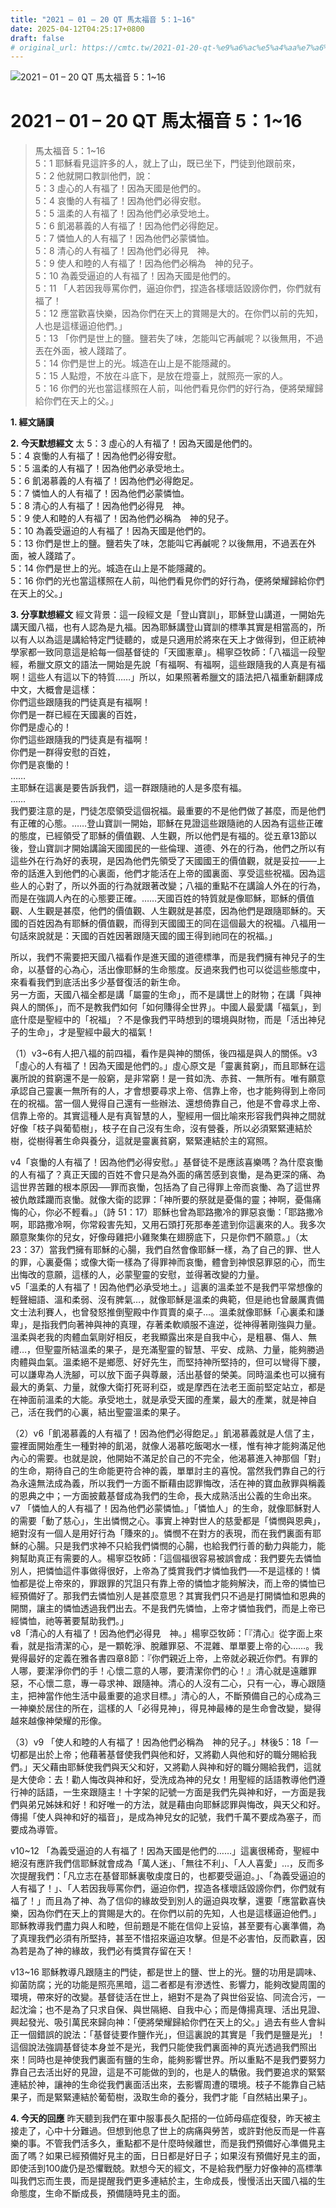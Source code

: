 ```yaml
---
title: "2021 – 01 – 20 QT 馬太福音 5：1~16"
date: 2025-04-12T04:25:17+0800
draft: false
# original_url: https://cmtc.tw/2021-01-20-qt-%e9%a6%ac%e5%a4%aa%e7%a6%8f%e9%9f%b3-5%ef%bc%9a116
---
```


![2021 – 01 – 20 QT 馬太福音 5：1\~16](/images/qt.jpg   "2021 – 01 – 20 QT 馬太福音 5：1\~16")

# 2021 – 01 – 20 QT 馬太福音 5：1\~16

> 馬太福音 5：1\~16  
> 5：1 耶穌看見這許多的人，就上了山，既已坐下，門徒到他跟前來，  
> 5：2 他就開口教訓他們，說：  
> 5：3 虛心的人有福了！因為天國是他們的。  
> 5：4 哀慟的人有福了！因為他們必得安慰。  
> 5：5 溫柔的人有福了！因為他們必承受地土。  
> 5：6 飢渴慕義的人有福了！因為他們必得飽足。  
> 5：7 憐恤人的人有福了！因為他們必蒙憐恤。  
> 5：8 清心的人有福了！因為他們必得見　神。  
> 5：9 使人和睦的人有福了！因為他們必稱為　神的兒子。  
> 5：10 為義受逼迫的人有福了！因為天國是他們的。  
> 5：11 「人若因我辱罵你們，逼迫你們，捏造各樣壞話毀謗你們，你們就有福了！  
> 5：12 應當歡喜快樂，因為你們在天上的賞賜是大的。在你們以前的先知，人也是這樣逼迫他們。」  
> 5：13 「你們是世上的鹽。鹽若失了味，怎能叫它再鹹呢？以後無用，不過丟在外面，被人踐踏了。  
> 5：14 你們是世上的光。城造在山上是不能隱藏的。  
> 5：15 人點燈，不放在斗底下，是放在燈臺上，就照亮一家的人。  
> 5：16 你們的光也當這樣照在人前，叫他們看見你們的好行為，便將榮耀歸給你們在天上的父。」

**1. 經文誦讀**

**2.  今天默想經文**
太 5：3 虛心的人有福了！因為天國是他們的。  
5：4 哀慟的人有福了！因為他們必得安慰。  
5：5 溫柔的人有福了！因為他們必承受地土。  
5：6 飢渴慕義的人有福了！因為他們必得飽足。  
5：7 憐恤人的人有福了！因為他們必蒙憐恤。  
5：8 清心的人有福了！因為他們必得見　神。  
5：9 使人和睦的人有福了！因為他們必稱為　神的兒子。  
5：10 為義受逼迫的人有福了！因為天國是他們的。  
5：13 你們是世上的鹽。鹽若失了味，怎能叫它再鹹呢？以後無用，不過丟在外面，被人踐踏了。  
5：14 你們是世上的光。城造在山上是不能隱藏的。  
5：16 你們的光也當這樣照在人前，叫他們看見你們的好行為，便將榮耀歸給你們在天上的父。」

**3. 分享默想經文**
經文背景：這一段經文是「登山寶訓」，耶穌登山講道，一開始先講天國八福，也有人認為是九福。因為耶穌講登山寶訓的標準其實是相當高的，所以有人以為這是講給特定門徒聽的，或是只適用於將來在天上才做得到，但正統神學家都一致同意這是給每一個基督徒的「天國憲章」。楊寧亞牧師：「八福這一段聖經，希臘文原文的語法一開始是先說「有福啊、有福啊，這些跟隨我的人真是有福啊！這些人有這以下的特質……」所以，如果照著希臘文的語法把八福重新翻譯成中文，大概會是這樣：  
你們這些跟隨我的門徒真是有福啊！  
你們是一群已經在天國裏的百姓，  
你們是虛心的！  
你們這些跟隨我的門徒真是有福啊！  
你們是一群得安慰的百姓，  
你們是哀慟的！  
……  
主耶穌在這裏是要告訴我們，這一群跟隨祂的人是多麼有福。  
……  
我們要注意的是，門徒怎麼領受這個祝福。最重要的不是他們做了甚麼，而是他們有正確的心態。……登山寶訓一開始，耶穌在見證這些跟隨祂的人因為有這些正確的態度，已經領受了耶穌的價值觀、人生觀，所以他們是有福的。從五章13節以後，登山寶訓才開始講論天國國民的一些倫理、道德、外在的行為，他們之所以有這些外在行為好的表現，是因為他們先領受了天國國王的價值觀，就是妥拉——上帝的話進入到他們的心裏面，他們才能活在上帝的國裏面、享受這些祝福。因為這些人的心對了，所以外面的行為就跟著改變；八福的重點不在講論人外在的行為，而是在強調人內在的心態要正確。……天國百姓的特質就是像耶穌，耶穌的價值觀、人生觀是甚麼，他們的價值觀、人生觀就是甚麼，因為他們是跟隨耶穌的。天國的百姓因為有耶穌的價值觀，而得到天國國王的同在這個最大的祝福。八福用一句話來說就是：天國的百姓因著跟隨天國的國王得到祂同在的祝福。」

所以，我們不需要把天國八福看作是進天國的道德標準，而是我們擁有神兒子的生命，以基督的心為心，活出像耶穌的生命態度。反過來我們也可以從這些態度中，來看看我們到底活出多少基督復活的新生命。  
另一方面，天國八福全都是講「屬靈的生命」，而不是講世上的財物；在講「與神與人的關係」，而不是教我們如何「如何賺得全世界」。中國人最愛講「福氣」，到底什麼是聖經中的「祝福」？不是像我們平時想到的環境與財物，而是「活出神兒子的生命」，才是聖經中最大的福氣！

（1）v3\~6有人把八福的前四福，看作是與神的關係，後四福是與人的關係。v3「虛心的人有福了！因為天國是他們的。」虛心原文是「靈裏貧窮」，而且耶穌在這裏所說的貧窮還不是一般窮，是非常窮！是一貧如洗、赤貧、一無所有。唯有願意承認自己靈裏一無所有的人，才會想要尋求上帝、信靠上帝，也才能夠得到上帝同在的祝福。當一個人覺得自己還有一些辦法、還想倚靠自己，他是不會尋求上帝、信靠上帝的。其實這種人是有真智慧的人，聖經用一個比喻來形容我們與神之間就好像「枝子與葡萄樹」，枝子在自己沒有生命，沒有營養，所以必須緊緊連結於樹，從樹得著生命與養分，這就是靈裏貧窮，緊緊連結於主的寫照。

v4「哀慟的人有福了！因為他們必得安慰。」基督徒不是應該喜樂嗎？為什麼哀慟的人有福了？真正天國的百姓不會只是為外面的痛苦感到哀慟，是為更深的痛、為這世界苦難的根本原因──罪而哀慟，包括為了自己得罪上帝而哀慟、為了這世界被仇敵蹂躪而哀慟。就像大衛的認罪：「神所要的祭就是憂傷的靈；神啊，憂傷痛悔的心，你必不輕看。」（詩 51：17）耶穌也曾為耶路撒冷的罪惡哀慟：「耶路撒冷啊，耶路撒冷啊，你常殺害先知，又用石頭打死那奉差遣到你這裏來的人。我多次願意聚集你的兒女，好像母雞把小雞聚集在翅膀底下，只是你們不願意。」（太23：37）當我們擁有耶穌的心腸，我們自然會像耶穌一樣，為了自己的罪、世人的罪，心裏憂傷；或像大衛一樣為了得罪神而哀慟，體會到神恨惡罪惡的心，而生出悔改的意願，這樣的人，必蒙聖靈的安慰，並得著改變的力量。  
v5「溫柔的人有福了！因為他們必承受地土。」這裏的溫柔並不是我們平常想像的輕聲細語、溫和柔弱、沒有脾氣…，就像耶穌是溫柔的典範，但是祂也曾嚴厲責備文士法利賽人，也曾發怒推倒聖殿中作買賣的桌子…。溫柔就像耶穌「心裏柔和謙卑」，是指我們向著神與神的真理，存著柔軟順服不違逆，從神得著剛強與力量。溫柔與老我的肉體血氣剛好相反，老我顯露出來是自我中心，是粗暴、傷人、無禮…，但聖靈所結溫柔的果子，是充滿聖靈的智慧、平安、成熟、力量，能夠勝過肉體與血氣。溫柔絕不是鄉愿、好好先生，而堅持神所堅持的，但可以彎得下腰，可以謙卑為人洗腳，可以放下面子與尊嚴，活出基督的榮美。同時溫柔也可以擁有最大的勇氣、力量，就像大衛打死哥利亞，或是摩西在法老王面前堅定站立，都是在神面前溫柔的大能。承受地土，就是承受天國的產業，最大的產業，就是神自己，活在我們的心裏，結出聖靈溫柔的果子。

（2）v6「飢渴慕義的人有福了！因為他們必得飽足。」飢渴慕義就是人信了主，靈裡面開始產生一種對神的飢渴，就像人渴慕吃飯喝水一樣，惟有神才能夠滿足他內心的需要。也就是說，他開始不滿足於自己的不完全，他渴慕進入神那個「對」的生命，期待自己的生命能更符合神的義，單單討主的喜悅。當然我們靠自己的行為永遠無法成為義，所以我們一方面不斷藉由認罪悔改，活在神的寶血赦罪與稱義的恩典之中；一方面披戴基督成為我們的生命，長大成熟活出公義的生命出來。  
v7 「憐恤人的人有福了！因為他們必蒙憐恤。」「憐恤人」的生命，就像耶穌對人的需要「動了慈心」，生出憐憫之心。事實上神對世人的慈愛都是「憐憫與恩典」，絕對沒有一個人是用好行為「賺來的」。憐憫不在對方的表現，而在我們裏面有耶穌的心腸。只是我們求神不只給我們憐憫的心腸，也給我們行善的動力與能力，能夠幫助真正有需要的人。楊寧亞牧師：「這個福很容易被誤會成：我們要先去憐恤別人，把憐恤這件事做得很好，上帝為了獎賞我們才憐恤我們──不是這樣的！憐恤都是從上帝來的，罪跟罪的咒詛只有靠上帝的憐恤才能夠解決，而上帝的憐恤已經預備好了。那我們去憐恤別人是甚麼意思？其實我們只不過是打開憐恤和恩典的開關，讓主的憐恤透過我們出去。不是我們先憐恤，上帝才憐恤我們，而是上帝已經憐恤，祂等著要幫助我們。」  
v8「清心的人有福了！因為他們必得見　神。」楊寧亞牧師：「『清心』從字面上來看，就是指清潔的心，是一顆乾淨、脫離罪惡、不混雜、單單要上帝的心……。我覺得最好的定義在雅各書四章8節：『你們親近上帝，上帝就必親近你們。有罪的人哪，要潔淨你們的手！心懷二意的人哪，要清潔你們的心！』清心就是遠離罪惡，不心懷二意，專一尋求神、跟隨神。清心的人沒有二心，只有一心，專心跟隨主，把神當作他生活中最重要的追求目標。」清心的人，不斷預備自己的心成為三一神樂於居住的所在，這樣的人「必得見神」，得見神最棒的是生命會改變，變得越來越像神榮耀的形像。

（3）v9 「使人和睦的人有福了！因為他們必稱為　神的兒子。」林後5：18「一切都是出於上帝；他藉著基督使我們與他和好，又將勸人與他和好的職分賜給我們。」天父藉由耶穌使我們與天父和好，又將勸人與神和好的職分賜給我們，這就是大使命：去！勸人悔改與神和好，受洗成為神的兒女！用聖經的話語教導他們遵行神的話語，一生來跟隨主！十字架的記號一方面是我們先與神和好，一方面是我們與弟兄姊妹和好！和好唯一的方法，就是藉由向耶穌認罪與悔改，與天父和好。傳揚「使人與神和好的福音」，是成為神兒女的記號，我們千萬不要成為塞子，而要成為導管。

v10\~12 「為義受逼迫的人有福了！因為天國是他們的……」這裏很稀奇，聖經中絕沒有應許我們信耶穌就會成為「萬人迷」、「無往不利」、「人人喜愛」…，反而多次提醒我們：「凡立志在基督耶穌裏敬虔度日的，也都要受逼迫。」、「為義受逼迫的人有福了！」、「人若因我辱罵你們，逼迫你們，捏造各樣壞話毀謗你們，你們就有福了！」而且為了神、為了信仰的緣故受到別人的逼迫與攻擊，還要「應當歡喜快樂，因為你們在天上的賞賜是大的。在你們以前的先知，人也是這樣逼迫他們。」耶穌教導我們盡力與人和睦，但前題是不能在信仰上妥協，甚至要有心裏準備，為了真理我們必須有所堅持，甚至不惜招來逼迫攻擊。但是不必害怕，反而歡喜，因為若是為了神的緣故，我們必有獎賞存留在天！

v13\~16 耶穌教導凡跟隨主的門徒，都是世上的鹽、世上的光。鹽的功用是調味、抑菌防腐；光的功能是照亮黑暗，這二者都是有滲透性、影響力，能夠改變周圍的環境，帶來好的改變。基督徒活在世上，絕對不是為了與世俗妥協、同流合污，一起沈淪；也不是為了只求自保、與世隔絕、自我中心；而是傳揚真理、活出見證、興起發光、吸引萬民來歸向神：「便將榮耀歸給你們在天上的父。」過去有些人會糾正一個錯誤的說法：「基督徒要作鹽作光」，但這裏說的其實是「我們是鹽是光」！這個說法強調基督徒本身並不是光，我們只能使我們裏面神的真光透過我們照出來！同時也是神使我們裏面有鹽的生命，能夠影響世界。所以重點不是我們要努力靠自己去活出好的見證，這是不可能做的到的，也是人的驕傲。我們要追求的緊緊連結於神，讓神的生命從我們裏面活出來，去影響周遭的環境。枝子不能靠自己結果子，而是緊緊連結於葡萄樹，汲取生命的養分，我們才能「自然結出果子」。

**4. 今天的回應**
昨天聽到我們在軍中服事長久配搭的一位師母癌症復發，昨天被主接走了，心中十分難過。但想到他息了世上的病痛與勞苦，或許對他反而是一件喜樂的事。不管我們活多久，重點都不是什麼時候離世，而是我們預備好心準備見主面了嗎？如果已經預備好見主的面，日日都是好日子；如果沒有預備好見主的面，即使活到100歲仍是恐懼戰兢。默想今天的經文，不是給我們壓力好像神的高標準叫我們忘而生畏，而是提醒我們更多連結於主，生命成長，慢慢活出天國八福的生命態度，生命不斷成長，預備隨時見主的面。
